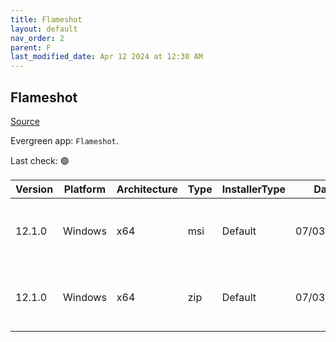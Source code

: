 ```yaml
---
title: Flameshot
layout: default
nav_order: 2
parent: F
last_modified_date: Apr 12 2024 at 12:30 AM
---
```


## Flameshot

[Source](https://flameshot.org/)

Evergreen app: `Flameshot`. 

Last check: 🟢

| Version | Platform | Architecture | Type | InstallerType | Date       | Size     | URI                                                                                                                                                                                                |
| ------- | -------- | ------------ | ---- | ------------- | ---------- | -------- | -------------------------------------------------------------------------------------------------------------------------------------------------------------------------------------------------- |
| 12.1.0  | Windows  | x64          | msi  | Default       | 07/03/2022 | 43585536 | [https://github.com/flameshot-org/flameshot/releases/download/v12.1.0/Flameshot-12.1.0-win64.msi](https://github.com/flameshot-org/flameshot/releases/download/v12.1.0/Flameshot-12.1.0-win64.msi) |
| 12.1.0  | Windows  | x64          | zip  | Default       | 07/03/2022 | 46043249 | [https://github.com/flameshot-org/flameshot/releases/download/v12.1.0/flameshot-12.1.0-win64.zip](https://github.com/flameshot-org/flameshot/releases/download/v12.1.0/flameshot-12.1.0-win64.zip) |
